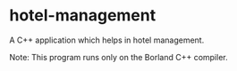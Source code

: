 # hotel-management
A C++ application which helps in hotel management.

Note: This program runs only on the Borland C++ compiler.
